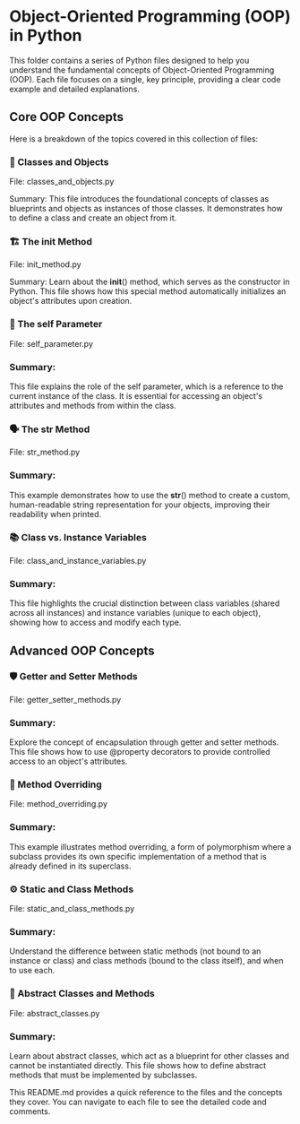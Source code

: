 # Object-Oriented Programming (OOP) in Python
This folder contains a series of Python files designed to help you understand the fundamental concepts of Object-Oriented Programming (OOP). Each file focuses on a single, key principle, providing a clear code example and detailed explanations.

## Core OOP Concepts
Here is a breakdown of the topics covered in this collection of files:

### 📝 Classes and Objects
File: classes_and_objects.py

Summary: This file introduces the foundational concepts of classes as blueprints and objects as instances of those classes. It demonstrates how to define a class and create an object from it.

### 🏗️ The __init__ Method
File: init_method.py

Summary: Learn about the __init__() method, which serves as the constructor in Python. This file shows how this special method automatically initializes an object's attributes upon creation.

### 🔗 The self Parameter
File: self_parameter.py

### Summary: 
This file explains the role of the self parameter, which is a reference to the current instance of the class. It is essential for accessing an object's attributes and methods from within the class.

### 🗣️ The __str__ Method
File: str_method.py

### Summary: 
This example demonstrates how to use the __str__() method to create a custom, human-readable string representation for your objects, improving their readability when printed.

### 📚 Class vs. Instance Variables
File: class_and_instance_variables.py

### Summary: 
This file highlights the crucial distinction between class variables (shared across all instances) and instance variables (unique to each object), showing how to access and modify each type.

## Advanced OOP Concepts

### 🛡️ Getter and Setter Methods
File: getter_setter_methods.py

### Summary: 
Explore the concept of encapsulation through getter and setter methods. This file shows how to use @property decorators to provide controlled access to an object's attributes.

### 🔄 Method Overriding
File: method_overriding.py

### Summary: 
This example illustrates method overriding, a form of polymorphism where a subclass provides its own specific implementation of a method that is already defined in its superclass.

### ⚙️ Static and Class Methods
File: static_and_class_methods.py

### Summary: 
Understand the difference between static methods (not bound to an instance or class) and class methods (bound to the class itself), and when to use each.

### 🧱 Abstract Classes and Methods
File: abstract_classes.py

### Summary:
Learn about abstract classes, which act as a blueprint for other classes and cannot be instantiated directly. This file shows how to define abstract methods that must be implemented by subclasses.

This README.md provides a quick reference to the files and the concepts they cover. You can navigate to each file to see the detailed code and comments.